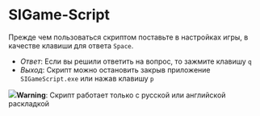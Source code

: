 # SIGame-Script

Прежде чем пользоваться скриптом поставьте в настройках игры, в качестве клавиши для ответа `Space`.

- *Ответ*: Если вы решили ответить на вопрос, то зажмите клавишу `q`
- *Выход*: Скрипт можно остановить закрыв приложение `SIGameScript.exe` или нажав клавишу `p`

![](https://img.icons8.com/emoji/14/undefined/warning-emoji.png)**Warning**: Скрипт работает только c русской или английской раскладкой
